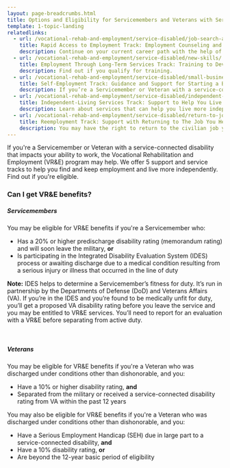 ```yaml
---
layout: page-breadcrumbs.html
title: Options and Eligibility for Servicemembers and Veterans with Service-Connected Disabilities
template: 1-topic-landing
relatedlinks:
  - url: /vocational-rehab-and-employment/service-disabled/job-search-and-counseling/
    title: Rapid Access to Employment Track: Employment Counseling and Job-Search Assistance
    description: Continue on your current career path with the help of our counselors.
  - url: /vocational-rehab-and-employment/service-disabled/new-skills/
    title: Employment Through Long-Term Services Track: Training to Develop New Job Skills
    description: Find out if you qualify for training.
  - url: /vocational-rehab-and-employment/service-disabled/small-business-training/
    title: Self-Employment Track: Guidance and Support for Starting a Business
    description: If you’re a Servicemember or Veteran with a service-connected disability, we can help you start your own business.
  - url: /vocational-rehab-and-employment/service-disabled/independent-living/
    title: Independent-Living Services Track: Support to Help You Live More Independently
    description: Learn about services that can help you live more independently with your service-connected disability.
  - url: /vocational-rehab-and-employment/service-disabled/return-to-job/
    title: Reemployment Track: Support with Returning to The Job You Held Before Mobilization
    description: You may have the right to return to the civilian job you help before activating. Find out how we can help with this process.
---
```


<div class="va-introtext">

If you're a Servicemember or Veteran with a service-connected disability that impacts your ability to work, the Vocational Rehabilitation and Employment (VR&amp;E) program may help. We offer 5 support and service tracks to help you find and keep employment and live more independently. Find out if you're eligible.

</div>

<div class="feature" markdown="1">

### Can I get VR&amp;E benefits?

##### Servicemembers

You may be eligible for VR&amp;E benefits if you're a Servicemember who:

- Has a 20% or higher predischarge disability rating (memorandum rating) and will soon leave the military, **or**
- Is participating in the Integrated Disability Evaluation System (IDES) process or awaiting discharge due to a medical condition resulting from a serious injury or illness that occurred in the line of duty

**Note:** IDES helps to determine a Servicemember’s fitness for duty. It’s run in partnership by the Departments of Defense (DoD) and Veterans Affairs (VA). If you’re in the IDES and you’re found to be medically unfit for duty, you’ll get a proposed VA disability rating before you leave the service and you may be entitled to VR&E services. You’ll need to report for an evaluation with a VR&E before separating from active duty.

<br>

##### Veterans

You may be eligible for VR&amp;E benefits if you're a Veteran who was discharged under conditions other than dishonorable, and you:
- Have a 10% or higher disability rating, **and**
- Separated from the military or received a service-connected disability rating from VA within the past 12 years

You may also be eligible for VR&amp;E benefits if you're a Veteran who was discharged under conditions other than dishonorable, and you:
- Have a Serious Employment Handicap (SEH) due in large part to a service-connected disability, **and**
- Have a 10% disability rating, **or**
- Are beyond the 12-year basic period of eligibility

</div>
